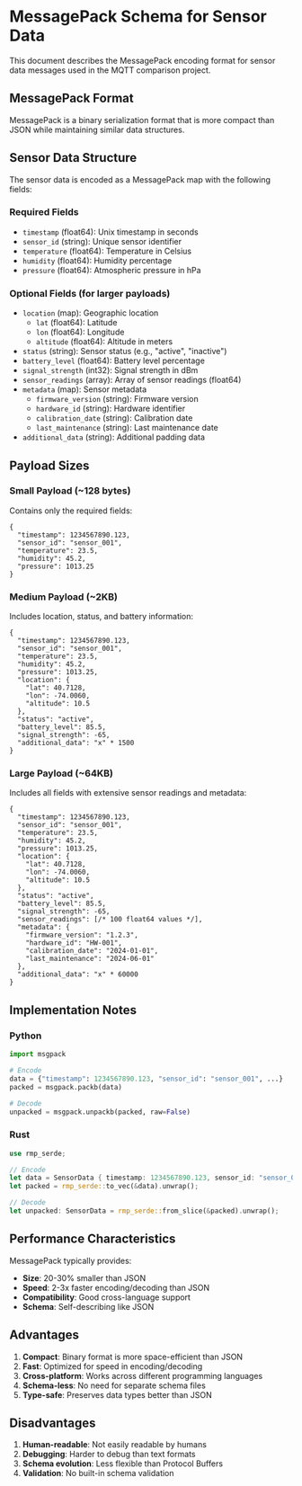 # MessagePack Schema for Sensor Data

This document describes the MessagePack encoding format for sensor data messages used in the MQTT comparison project.

## MessagePack Format

MessagePack is a binary serialization format that is more compact than JSON while maintaining similar data structures.

## Sensor Data Structure

The sensor data is encoded as a MessagePack map with the following fields:

### Required Fields

- `timestamp` (float64): Unix timestamp in seconds
- `sensor_id` (string): Unique sensor identifier
- `temperature` (float64): Temperature in Celsius
- `humidity` (float64): Humidity percentage
- `pressure` (float64): Atmospheric pressure in hPa

### Optional Fields (for larger payloads)

- `location` (map): Geographic location
  - `lat` (float64): Latitude
  - `lon` (float64): Longitude
  - `altitude` (float64): Altitude in meters
- `status` (string): Sensor status (e.g., "active", "inactive")
- `battery_level` (float64): Battery level percentage
- `signal_strength` (int32): Signal strength in dBm
- `sensor_readings` (array): Array of sensor readings (float64)
- `metadata` (map): Sensor metadata
  - `firmware_version` (string): Firmware version
  - `hardware_id` (string): Hardware identifier
  - `calibration_date` (string): Calibration date
  - `last_maintenance` (string): Last maintenance date
- `additional_data` (string): Additional padding data

## Payload Sizes

### Small Payload (~128 bytes)
Contains only the required fields:
```msgpack
{
  "timestamp": 1234567890.123,
  "sensor_id": "sensor_001",
  "temperature": 23.5,
  "humidity": 45.2,
  "pressure": 1013.25
}
```

### Medium Payload (~2KB)
Includes location, status, and battery information:
```msgpack
{
  "timestamp": 1234567890.123,
  "sensor_id": "sensor_001",
  "temperature": 23.5,
  "humidity": 45.2,
  "pressure": 1013.25,
  "location": {
    "lat": 40.7128,
    "lon": -74.0060,
    "altitude": 10.5
  },
  "status": "active",
  "battery_level": 85.5,
  "signal_strength": -65,
  "additional_data": "x" * 1500
}
```

### Large Payload (~64KB)
Includes all fields with extensive sensor readings and metadata:
```msgpack
{
  "timestamp": 1234567890.123,
  "sensor_id": "sensor_001",
  "temperature": 23.5,
  "humidity": 45.2,
  "pressure": 1013.25,
  "location": {
    "lat": 40.7128,
    "lon": -74.0060,
    "altitude": 10.5
  },
  "status": "active",
  "battery_level": 85.5,
  "signal_strength": -65,
  "sensor_readings": [/* 100 float64 values */],
  "metadata": {
    "firmware_version": "1.2.3",
    "hardware_id": "HW-001",
    "calibration_date": "2024-01-01",
    "last_maintenance": "2024-06-01"
  },
  "additional_data": "x" * 60000
}
```

## Implementation Notes

### Python
```python
import msgpack

# Encode
data = {"timestamp": 1234567890.123, "sensor_id": "sensor_001", ...}
packed = msgpack.packb(data)

# Decode
unpacked = msgpack.unpackb(packed, raw=False)
```

### Rust
```rust
use rmp_serde;

// Encode
let data = SensorData { timestamp: 1234567890.123, sensor_id: "sensor_001".to_string(), ... };
let packed = rmp_serde::to_vec(&data).unwrap();

// Decode
let unpacked: SensorData = rmp_serde::from_slice(&packed).unwrap();
```

## Performance Characteristics

MessagePack typically provides:
- **Size**: 20-30% smaller than JSON
- **Speed**: 2-3x faster encoding/decoding than JSON
- **Compatibility**: Good cross-language support
- **Schema**: Self-describing like JSON

## Advantages

1. **Compact**: Binary format is more space-efficient than JSON
2. **Fast**: Optimized for speed in encoding/decoding
3. **Cross-platform**: Works across different programming languages
4. **Schema-less**: No need for separate schema files
5. **Type-safe**: Preserves data types better than JSON

## Disadvantages

1. **Human-readable**: Not easily readable by humans
2. **Debugging**: Harder to debug than text formats
3. **Schema evolution**: Less flexible than Protocol Buffers
4. **Validation**: No built-in schema validation

